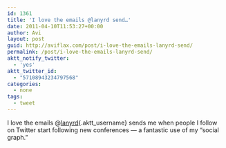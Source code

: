 ```yaml
---
id: 1361
title: 'I love the emails @lanyrd send…'
date: 2011-04-10T11:53:27+00:00
author: Avi
layout: post
guid: http://aviflax.com/post/i-love-the-emails-lanyrd-send/
permalink: /post/i-love-the-emails-lanyrd-send/
aktt_notify_twitter:
  - 'yes'
aktt_twitter_id:
  - "57108943234797568"
categories:
  - none
tags:
  - tweet
---
```

I love the emails @[lanyrd](http://twitter.com/lanyrd){.aktt_username} sends me when people I follow on Twitter start following new conferences — a fantastic use of my “social graph.”